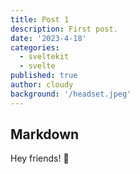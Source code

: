 ```yaml
---
title: Post 1
description: First post.
date: '2023-4-18'
categories:
  - sveltekit
  - svelte
published: true
author: cloudy
background: '/headset.jpeg'
---
```


## Markdown

Hey friends! 👋
